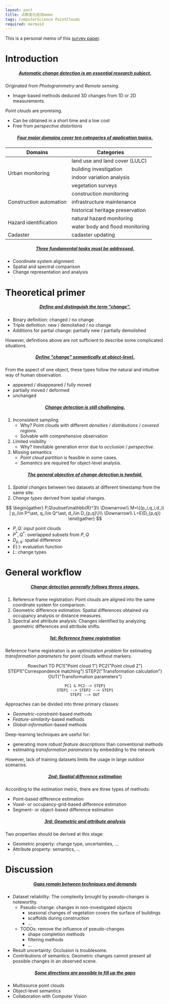 ```yaml
---
layout: post
title: 点群变化检测memo
tags: ComputerScience PointClouds
required: mermaid
---
```


This is a personal memo of this [survey paper](https://www.sciencedirect.com/science/article/pii/S0924271623000163).

# Introduction

<h5 style="text-align:center;"><u>Automatic change detection is an essential research subject.</u></h5>

Originated from *Photogrammetry* and *Remote sensing*.
- Image-based methods deduced 3D changes from 1D or 2D measurements.

*Point clouds* are promising.
- Can be obtained in a short time and a low cost
- Free from *perspective distortions*

<h5 style="text-align:center;"><u>Four major domains cover ten categories of application topics.</u></h5>

<table>
    <thead><tr>
        <th style="text-align:center;">Domains</th>
        <th style="text-align:center;">Categories</th>
    </tr></thead>
    <tbody>
        <tr>
            <td rowspan=4>Urban monitoring</td>
            <td>land use and land cover (LULC)</td>
        </tr>
        <tr><td>building investigation</td></tr>
        <tr><td>indoor variation analysis</td></tr>
        <tr><td>vegetation surveys</td></tr>
        <tr>
            <td rowspan=3>Construction automation</td>
            <td>construction monitoring</td>
        </tr>
        <tr><td>infrastructure maintenance</td></tr>
        <tr><td>historical heritage preservation</td></tr>
        <tr>
            <td rowspan=2>Hazard identification</td>
            <td>natural hazard monitoring</td>
        </tr>
        <tr><td>water body and flood monitoring</td></tr>
        <tr>
            <td>Cadaster</td>
            <td>cadaster updating</td>
        </tr>
    </tbody>
</table>

<h5 style="text-align:center;"><u>Three fundamental tasks must be addressed.</u></h5>

- Coordinate system alignment
- Spatial and spectral comparison
- Change representation and analysis

# Theoretical primer

<h5 style="text-align:center;"><u>Define and distinguish the term "change".</u></h5>

- Binary definition: changed / no change
- Triple definition: new / demolished / no change
- Additions for partial change: partially new / partially demolished

However, definitions above are not sufficient to describe some complicated situations.

<h5 style="text-align:center;"><u>Define "change" semantically at object-level.</u></h5>

From the aspect of one object, these types follow the natural and intuitive way of human observation.
- appeared / disappeared / fully moved
- partially moved / deformed
- unchanged

<h5 style="text-align:center;"><u>Change detection is still challenging.</u></h5>

1. Inconsistent sampling
    - Why? Point clouds with different *densities* / *distributions* / *covered regions*.
    - Solvable with comprehensive observation
1. Limited visibility
    - Why? Inevitable generation error due to *occlusion* / *perspective*.
1. Missing semantics
    - *Point cloud partition* is feasible in some cases.
    - *Semantics* are required for object-level analysis.

<h5 style="text-align:center;"><u>The general objective of change detection is twofold.</u></h5>

1. *Spatial changes* between two datasets at different timestamp from the same site.
1. *Change types* derived from spatial changes.

$$
\begin{gather}
P,Q\subset\mathbb{R}^3\\
\Downarrow\\
M=\{(p_i,q_i,d_i) | p_i\in P^\ast, q_i\in Q^\ast, d_i\in D_{p,q}\}\\
\Downarrow\\
L=E(D_{p,q})
\end{gather}
$$

- $P, Q$: input point clouds
- $P^\ast, Q^\ast$: overlapped subsets from $P, Q$
- $D_{p,q}$: spatial difference
- $E(\cdot)$: evaluation function
- $L$: change types

# General workflow

<h5 style="text-align:center;"><u>Change detection generally follows threes stages.</u></h5>

1. Reference frame registration: Point clouds are aligned into the same coordinate system for comparison.
1. Geometric difference estimation: Spatial differences obtained via occupancy analysis or distance measures.
1. Spectral and attribute analysis: Changes identified by analyzing geometric differences and attribute shifts.

<h5 style="text-align:center;"><u>1st: Reference frame registration</u></h5>

Reference frame registration is an *optimization problem* for estimating *transformation parameters* for point clouds without markers.

<div style="text-align:center;"><div class="mermaid">
flowchart TD
    PC1("Point cloud 1")
    PC2("Point cloud 2")
    STEP1("Correspondence matching")
    STEP2("Transformation calculation")
    OUT("Transformation parameters")

    PC1 & PC2--> STEP1
    STEP1 --> STEP2 --> STEP1
    STEP2 --> OUT
</div></div>

Approaches can be divided into three primary classes:
- *Geometric-constraint*-based methods
- *Feature-similarity*-based methods
- *Global-information*-based methods

Deep-learning techniques are useful for:
- generating more *robust feature descriptions* than conventional methods
- estimating *transformation parameters* by embedding to the network

However, lack of training datasets limits the usage in large outdoor scenarios.

<h5 style="text-align:center;"><u>2nd: Spatial difference estimation</u></h5>

According to the estimation metric, there are three types of methods:
- Point-based difference estimation
- Voxel- or occupancy-grid-based difference estimation
- Segment- or object-based difference estimation

<h5 style="text-align:center;"><u>3rd: Geometric and attribute analysis</u></h5>

Two properties should be derived at this stage:
- Geometric property: change type, uncertainties, ...
- Attribute property: semantics, ...

# Discussion

<h5 style="text-align:center;"><u>Gaps remain between techniques and demands</u></h5>

- Dataset reliability: The complexity brought by pseudo-changes is noteworthy.
    - Pseudo-change: changes in non-investigated objects
        - seasonal changes of vegetation covers the surface of buildings
        - scaffolds during construction
        - ...
    - TODOs: remove the influence of pseudo-changes
        - shape completion methods
        - filtering methods
        - ...
- Result uncertainty: Occlusion is troublesome.
- Contributions of semantics: Geometric changes cannot present all possible changes in an observed scene.

<h5 style="text-align:center;"><u>Some directions are possible to fill up the gaps</u></h5>

- Multisource point clouds
- Object-level semantics
- Collaboration with Computer Vision
